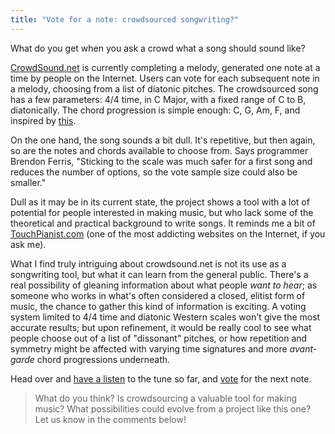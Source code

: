 ```yaml
---
title: "Vote for a note: crowdsourced songwriting?"
---
```


What do you get when you ask a crowd what a song should sound like?

[CrowdSound.net](http://crowdsound.net/) is currently completing a melody, generated one note at a time by people on the Internet. Users can vote for each subsequent note in a melody, choosing from a list of diatonic pitches. The crowdsourced song has a few parameters: 4/4 time, in C Major, with a fixed range of C to B, diatonically. The chord progression is simple enough: C, G, Am, F, and inspired by [this](https://www.youtube.com/watch?v=5pidokakU4I). 

On the one hand, the song sounds a bit dull. It's repetitive, but then again, so are the notes and chords available to choose from. Says programmer Brendon Ferris, "Sticking to the scale was much safer for a first song and reduces the number of options, so the vote sample size could also be smaller." 

Dull as it may be in its current state, the project shows a tool with a lot of potential for people interested in making music, but who lack some of the theoretical and practical background to write songs. It reminds me a bit of [TouchPianist.com](http://touchpianist.com/) (one of the most addicting websites on the Internet, if you ask me).

What I find truly intriguing about crowdsound.net is not its use as a songwriting tool, but what it can learn from the general public. There's a real possibility of gleaning information about what people *want to hear*; as someone who works in what's often considered a closed, elitist form of music, the chance to gather this kind of information is exciting. A voting system limited to 4/4 time and diatonic Western scales won't give the most accurate results; but upon refinement, it would be really cool to see what people choose out of a list of "dissonant" pitches, or how repetition and symmetry might be affected with varying time signatures and more *avant-garde* chord progressions underneath.

Head over and [have a listen](https://crowdsound.net/) to the tune so far, and [vote](https://crowdsound.net/) for the next note.

>What do you think? Is crowdsourcing a valuable tool for making music? What possibilities could evolve from a project like this one? Let us know in the comments below!
